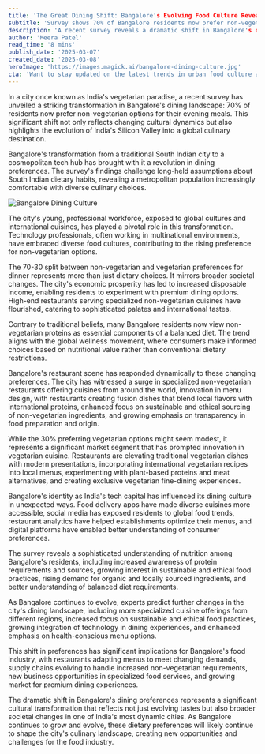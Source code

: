 ```yaml
---
title: 'The Great Dining Shift: Bangalore's Evolving Food Culture Reveals Surprising Non-Vegetarian Preferences'
subtitle: 'Survey shows 70% of Bangalore residents now prefer non-vegetarian options for dinner'
description: 'A recent survey reveals a dramatic shift in Bangalore's dining culture, with 70% of residents now preferring non-vegetarian options for dinner. This transformation reflects the city's evolution from a traditional South Indian hub to a global culinary destination, driven by its young tech workforce and changing cultural dynamics.'
author: 'Meera Patel'
read_time: '8 mins'
publish_date: '2025-03-07'
created_date: '2025-03-08'
heroImage: 'https://images.magick.ai/bangalore-dining-culture.jpg'
cta: 'Want to stay updated on the latest trends in urban food culture and technological innovations? Follow us on LinkedIn for exclusive insights and analysis on how technology is reshaping dining experiences across global cities.'
---
```


In a city once known as India's vegetarian paradise, a recent survey has unveiled a striking transformation in Bangalore's dining landscape: 70% of residents now prefer non-vegetarian options for their evening meals. This significant shift not only reflects changing cultural dynamics but also highlights the evolution of India's Silicon Valley into a global culinary destination.

Bangalore's transformation from a traditional South Indian city to a cosmopolitan tech hub has brought with it a revolution in dining preferences. The survey's findings challenge long-held assumptions about South Indian dietary habits, revealing a metropolitan population increasingly comfortable with diverse culinary choices.

![Bangalore Dining Culture](https://images.magick.ai/bangalore-dining-international-cuisine.jpg)

The city's young, professional workforce, exposed to global cultures and international cuisines, has played a pivotal role in this transformation. Technology professionals, often working in multinational environments, have embraced diverse food cultures, contributing to the rising preference for non-vegetarian options.

The 70-30 split between non-vegetarian and vegetarian preferences for dinner represents more than just dietary choices. It mirrors broader societal changes. The city's economic prosperity has led to increased disposable income, enabling residents to experiment with premium dining options. High-end restaurants serving specialized non-vegetarian cuisines have flourished, catering to sophisticated palates and international tastes.

Contrary to traditional beliefs, many Bangalore residents now view non-vegetarian proteins as essential components of a balanced diet. The trend aligns with the global wellness movement, where consumers make informed choices based on nutritional value rather than conventional dietary restrictions.

Bangalore's restaurant scene has responded dynamically to these changing preferences. The city has witnessed a surge in specialized non-vegetarian restaurants offering cuisines from around the world, innovation in menu design, with restaurants creating fusion dishes that blend local flavors with international proteins, enhanced focus on sustainable and ethical sourcing of non-vegetarian ingredients, and growing emphasis on transparency in food preparation and origin.

While the 30% preferring vegetarian options might seem modest, it represents a significant market segment that has prompted innovation in vegetarian cuisine. Restaurants are elevating traditional vegetarian dishes with modern presentations, incorporating international vegetarian recipes into local menus, experimenting with plant-based proteins and meat alternatives, and creating exclusive vegetarian fine-dining experiences.

Bangalore's identity as India's tech capital has influenced its dining culture in unexpected ways. Food delivery apps have made diverse cuisines more accessible, social media has exposed residents to global food trends, restaurant analytics have helped establishments optimize their menus, and digital platforms have enabled better understanding of consumer preferences.

The survey reveals a sophisticated understanding of nutrition among Bangalore's residents, including increased awareness of protein requirements and sources, growing interest in sustainable and ethical food practices, rising demand for organic and locally sourced ingredients, and better understanding of balanced diet requirements.

As Bangalore continues to evolve, experts predict further changes in the city's dining landscape, including more specialized cuisine offerings from different regions, increased focus on sustainable and ethical food practices, growing integration of technology in dining experiences, and enhanced emphasis on health-conscious menu options.

This shift in preferences has significant implications for Bangalore's food industry, with restaurants adapting menus to meet changing demands, supply chains evolving to handle increased non-vegetarian requirements, new business opportunities in specialized food services, and growing market for premium dining experiences.

The dramatic shift in Bangalore's dining preferences represents a significant cultural transformation that reflects not just evolving tastes but also broader societal changes in one of India's most dynamic cities. As Bangalore continues to grow and evolve, these dietary preferences will likely continue to shape the city's culinary landscape, creating new opportunities and challenges for the food industry.